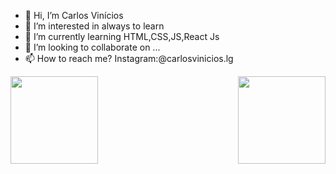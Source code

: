 - 👋 Hi, I’m Carlos Vinícios
- 👀 I’m interested in always to learn 
- 🌱 I’m currently learning HTML,CSS,JS,React Js
- 💞️ I’m looking to collaborate on ...
- 📫 How to reach me? Instagram:@carlosvinicios.lg

<!---
carlos-vin/carlos-vin is a ✨ special ✨ repository because its `README.md` (this file) appears on your GitHub profile.
You can click the Preview link to take a look at your changes.
--->
<a href="https://github.com/carlos-vin/">
  <div style="display:flex; justify-content:space-between;width:100%">
    <img height="140em" src="https://github-readme-stats.vercel.app/api?username=carlos-vin&show_icons=true&theme=darcula"/>
    <img height="140em" src="https://github-readme-stats.vercel.app/api/top-langs/?username=carlos-     vin&show_icons=true&langs_count=16&layout=compact&theme=darcula"/>
  </div>
</a>
